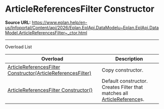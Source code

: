 # ArticleReferencesFilter Constructor

**Source URL:** https://www.eplan.help/en-us/Infoportal/Content/api/2026/Eplan.EplApi.DataModelu~Eplan.EplApi.DataModel.ArticleReferencesFilter~_ctor.html

---

Overload List

| Overload | Description |
| --- | --- |
| [ArticleReferencesFilter Constructor(ArticleReferencesFilter)](Eplan.EplApi.DataModelu~Eplan.EplApi.DataModel.ArticleReferencesFilter~_ctor(ArticleReferencesFilter).html) | Copy constructor. |
| [ArticleReferencesFilter Constructor()](Eplan.EplApi.DataModelu~Eplan.EplApi.DataModel.ArticleReferencesFilter~_ctor().html) | Default constructor. Creates Filter that matches all [ArticleReference](Eplan.EplApi.DataModelu~Eplan.EplApi.DataModel.ArticleReference.html)s. |
